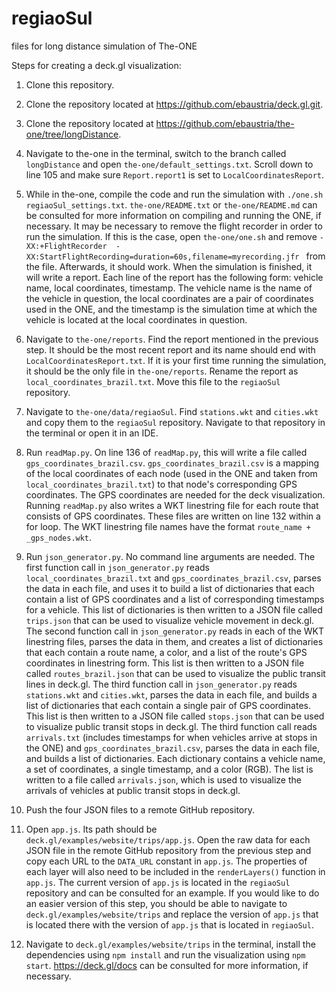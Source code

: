# regiaoSul
files for long distance simulation of The-ONE

Steps for creating a deck.gl visualization:

1. Clone this repository.

2. Clone the repository located at https://github.com/ebaustria/deck.gl.git.

3. Clone the repository located at https://github.com/ebaustria/the-one/tree/longDistance.

4. Navigate to the-one in the terminal, switch to the branch called ```longDistance``` and open ```the-one/default_settings.txt```. Scroll down to line 105 and make sure ```Report.report1``` is set to ```LocalCoordinatesReport```.

5. While in the-one, compile the code and run the simulation with ```./one.sh regiaoSul_settings.txt```. ```the-one/README.txt``` or ```the-one/README.md``` can be consulted for more information on compiling and running the ONE, if necessary. It may be necessary to remove the flight recorder in order to run the simulation. If this is the case, open ```the-one/one.sh``` and remove ```-XX:+FlightRecorder  -XX:StartFlightRecording=duration=60s,filename=myrecording.jfr ``` from the file. Afterwards, it should work. When the simulation is finished, it will write a report. Each line of the report has the following form: vehicle name, local coordinates, timestamp. The vehicle name is the name of the vehicle in question, the local coordinates are a pair of coordinates used in the ONE, and the timestamp is the simulation time at which the vehicle is located at the local coordinates in question.

6. Navigate to ```the-one/reports```. Find the report mentioned in the previous step. It should be the most recent report and its name should end with ```LocalCoordinatesReport.txt```. If it is your first time running the simulation, it should be the only file in ```the-one/reports```. Rename the report as ```local_coordinates_brazil.txt```. Move this file to the ```regiaoSul``` repository.

7. Navigate to ```the-one/data/regiaoSul```. Find ```stations.wkt``` and ```cities.wkt``` and copy them to the ```regiaoSul``` repository. Navigate to that repository in the terminal or open it in an IDE.

8. Run ```readMap.py```. On line 136 of ```readMap.py```, this will write a file called ```gps_coordinates_brazil.csv```. ```gps_coordinates_brazil.csv``` is a mapping of the local coordinates of each node (used in the ONE and taken from ```local_coordinates_brazil.txt```) to that node's corresponding GPS coordinates. The GPS coordinates are needed for the deck visualization. Running ```readMap.py``` also writes a WKT linestring file for each route that consists of GPS coordinates. These files are written on line 132 within a for loop. The WKT linestring file names have the format ```route_name + _gps_nodes.wkt```.

9. Run ```json_generator.py```. No command line arguments are needed. The first function call in ```json_generator.py``` reads ```local_coordinates_brazil.txt``` and ```gps_coordinates_brazil.csv```, parses the data in each file, and uses it to build a list of dictionaries that each contain a list of GPS coordinates and a list of corresponding timestamps for a vehicle. This list of dictionaries is then written to a JSON file called ```trips.json``` that can be used to visualize vehicle movement in deck.gl. The second function call in ```json_generator.py``` reads in each of the WKT linestring files, parses the data in them, and creates a list of dictionaries that each contain a route name, a color, and a list of the route's GPS coordinates in linestring form. This list is then written to a JSON file called ```routes_brazil.json``` that can be used to visualize the public transit lines in deck.gl. The third function call in ```json_generator.py``` reads ```stations.wkt``` and ```cities.wkt```, parses the data in each file, and builds a list of dictionaries that each contain a single pair of GPS coordinates. This list is then written to a JSON file called ```stops.json``` that can be used to visualize public transit stops in deck.gl. The third function call reads ```arrivals.txt``` (includes timestamps for when vehicles arrive at stops in the ONE) and ```gps_coordinates_brazil.csv```, parses the data in each file, and builds a list of dictionaries. Each dictionary contains a vehicle name, a set of coordinates, a single timestamp, and a color (RGB). The list is written to a file called ```arrivals.json```, which is used to visualize the arrivals of vehicles at public transit stops in deck.gl.

10. Push the four JSON files to a remote GitHub repository.

11. Open ```app.js```. Its path should be ```deck.gl/examples/website/trips/app.js```. Open the raw data for each JSON file in the remote GitHub repository from the previous step and copy each URL to the ```DATA_URL``` constant in ```app.js```. The properties of each layer will also need to be included in the ```renderLayers()``` function in ```app.js```. The current version of ```app.js``` is located in the ```regiaoSul``` repository and can be consulted for an example. If you would like to do an easier version of this step, you should be able to navigate to ```deck.gl/examples/website/trips``` and replace the version of ```app.js``` that is located there with the version of ```app.js``` that is located in ```regiaoSul```.

12. Navigate to ```deck.gl/examples/website/trips``` in the terminal, install the dependencies using ```npm install``` and run the visualization using ```npm start```. https://deck.gl/docs can be consulted for more information, if necessary.
